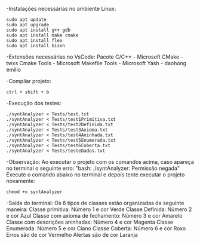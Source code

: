 -Instalações necessárias no ambiente Linux:

    sudo apt update
    sudo apt upgrade
    sudo apt install g++ gdb
    sudo apt install make cmake
    sudo apt install flex
    sudo apt install bison

-Extensões necessárias no VsCode:
    Pacote C/C++ - Microsoft
    CMake - twxs
    Cmake Tools - Microsoft
    Makefile Tools - Microsoft
    Yash - daohong emilio

-Compilar projeto:

    ctrl + shift + b

-Execução dos testes: 

    ./syntAnalyzer < Tests/test.txt
    ./syntAnalyzer < Tests/test1Primitiva.txt
    ./syntAnalyzer < Tests/test2Definida.txt
    ./syntAnalyzer < Tests/test3Axioma.txt
    ./syntAnalyzer < Tests/test4Aninhada.txt
    ./syntAnalyzer < Tests/test5Enumerada.txt
    ./syntAnalyzer < Tests/test6Coberta.txt
    ./syntAnalyzer < Tests/testeDados.txt

-Observação:
    Ao executar o projeto com os comandos acima, caso apareça no terminal o seguinte erro: "bash: ./syntAnalyzer: Permissão negada"
    Execute o comando abaixo no terminal e depois tente executar o projeto novamente:

    chmod +x syntAnalyzer

-Saída do terminal:
    Os 6 tipos de classes estão organizadas da seguinte maneira:
    Classe primitiva: Número 1 e cor Verde
    Classe Definida: Número 2 e cor Azul
    Classe com axioma de fechamento: Número 3 e cor Amarelo
    Classe com descrições aninhadas: Número 4 e cor Magenta
    Classe Enumerada: Número 5 e cor Ciano
    Classe Coberta: Número 6 e cor Roxo
    Erros são de cor Vermelho
    Alertas são de cor Laranja